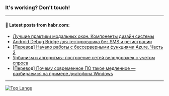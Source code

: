 ### It's working? Don't touch!

---
<!--
#### 🛠️ Technical stack:

![C++](https://img.shields.io/badge/C++-informational?logo=c%2B%2B&style=flat&logoColor=white&color=9C033A)
![Java](https://img.shields.io/badge/Java-informational?logo=java&style=flat&logoColor=white&color=007396)
![Kotlin](https://img.shields.io/badge/Kotlin-informational?logo=Kotlin&style=flat&logoColor=white&color=0095D5)
![JS](https://img.shields.io/badge/JS-informational?logo=javaScript&style=flat&logoColor=black&color=F7Df1E) <br>
![HTML5](https://img.shields.io/badge/HTML5-informational?logo=html5&style=flat&logoColor=white&color=E34F26)
![CSS3](https://img.shields.io/badge/CSS3-informational?logo=css3&style=flat&logoColor=white&color=157286)
![Sass](https://img.shields.io/badge/Saas-informational?logo=sass&style=flat&logoColor=white&color=hotpink)
![PHP](https://img.shields.io/badge/PHP-informational?logo=php&style=flat&logoColor=white&color=777BB4) <br>
![WebPAck](https://img.shields.io/badge/WebPack-informational?logo=webPack&style=flat&logoColor=white&color=FF6F00)
![Bootstrap](https://img.shields.io/badge/Bootstrap-informational?logo=Bootstrap&style=flat&logoColor=white&color=7952B3)
![MySQL](https://img.shields.io/badge/MySQL-informational?logo=MySQL&style=flat&logoColor=white&color=00f) <br>
![NodeJS](https://img.shields.io/badge/NodeJS-informational?logo=node.js&style=flat&logoColor=white&color=43853D)
![Spring](https://img.shields.io/badge/Spring-informational?logo=Spring&style=flat&logoColor=white&color=0A9EDC)
![Angular](https://img.shields.io/badge/Vue-informational?logo=vue.js&style=flat&logoColor=white&color=red)
![Git](https://img.shields.io/badge/Git-informational?logo=git&style=flat&logoColor=white&color=darkorange)

___
-->

#### 💬 Latest posts from habr.com:

<!-- BLOG-POST-LIST:START -->
- [Лучшие практики модальных окон. Компоненты дизайн системы](https://habr.com/ru/post/693272/?utm_source=habrahabr&utm_medium=rss&utm_campaign=693272)
- [Android Debug Bridge для тестировщика без SMS и регистрации](https://habr.com/ru/post/692998/?utm_source=habrahabr&utm_medium=rss&utm_campaign=692998)
- [[Перевод] Начало работы с бесcерверными функциями Azure. Часть 2](https://habr.com/ru/post/693288/?utm_source=habrahabr&utm_medium=rss&utm_campaign=693288)
- [Урбанизм и алгоритмы: построение сетей велодорожек с учетом спроса](https://habr.com/ru/post/692986/?utm_source=habrahabr&utm_medium=rss&utm_campaign=692986)
- [[Перевод] Почему современное ПО такое медленное — разбираемся на примере диктофона Windows](https://habr.com/ru/post/693216/?utm_source=habrahabr&utm_medium=rss&utm_campaign=693216)
<!-- BLOG-POST-LIST:END -->

---

[![Top Langs](https://github-readme-stats.vercel.app/api/top-langs/?username=zloylis&layout=compact&hide_border=true&theme=dracula)](https://github.com/zloylis)
